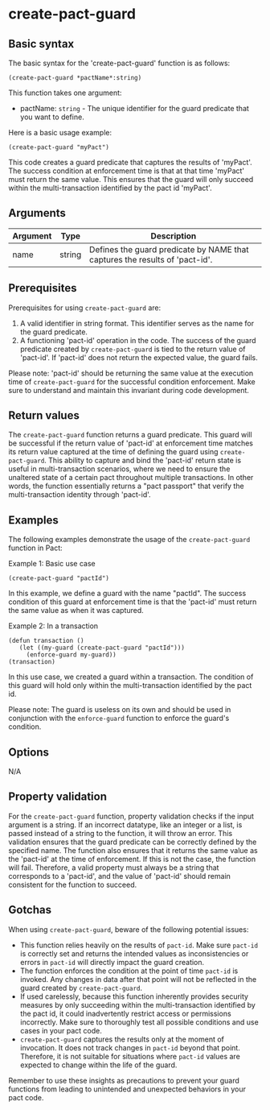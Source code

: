 # create-pact-guard

## Basic syntax

The basic syntax for the 'create-pact-guard' function is as follows:

```pact
(create-pact-guard *pactName*:string)
```

This function takes one argument:

- pactName: `string` - The unique identifier for the guard predicate that you want to define.

Here is a basic usage example:

```pact
(create-pact-guard "myPact")
```

This code creates a guard predicate that captures the results of 'myPact'. The success condition at enforcement time is that at that time 'myPact' must return the same value. This ensures that the guard will only succeed within the multi-transaction identified by the pact id 'myPact'.


## Arguments

| Argument | Type | Description |
| --- | --- | --- |
| name | string | Defines the guard predicate by NAME that captures the results of 'pact-id'. |


## Prerequisites

Prerequisites for using `create-pact-guard` are:

1. A valid identifier in string format. This identifier serves as the name for the guard predicate.
2. A functioning 'pact-id' operation in the code. The success of the guard predicate created by `create-pact-guard` is tied to the return value of 'pact-id'. If 'pact-id' does not return the expected value, the guard fails.

Please note: 'pact-id' should be returning the same value at the execution time of `create-pact-guard` for the successful condition enforcement. Make sure to understand and maintain this invariant during code development.

## Return values

The `create-pact-guard` function returns a guard predicate. This guard will be successful if the return value of 'pact-id' at enforcement time matches its return value captured at the time of defining the guard using `create-pact-guard`. This ability to capture and bind the 'pact-id' return state is useful in multi-transaction scenarios, where we need to ensure the unaltered state of a certain pact throughout multiple transactions. In other words, the function essentially returns a "pact passport" that verify the multi-transaction identity through 'pact-id'.

## Examples

The following examples demonstrate the usage of the `create-pact-guard` function in Pact:

Example 1: Basic use case
```pact
(create-pact-guard "pactId")
```
In this example, we define a guard with the name "pactId". The success condition of this guard at enforcement time is that the 'pact-id' must return the same value as when it was captured.

Example 2: In a transaction
```pact
(defun transaction ()
   (let ((my-guard (create-pact-guard "pactId")))
     (enforce-guard my-guard))
(transaction)
```
In this use case, we created a guard within a transaction. The condition of this guard will hold only within the multi-transaction identified by the pact id.

Please note: The guard is useless on its own and should be used in conjunction with the `enforce-guard` function to enforce the guard's condition.

## Options

N/A

## Property validation

For the `create-pact-guard` function, property validation checks if the input argument is a string. If an incorrect datatype, like an integer or a list, is passed instead of a string to the function, it will throw an error. This validation ensures that the guard predicate can be correctly defined by the specified name. The function also ensures that it returns the same value as the 'pact-id' at the time of enforcement. If this is not the case, the function will fail. Therefore, a valid property must always be a string that corresponds to a 'pact-id', and the value of 'pact-id' should remain consistent for the function to succeed.

## Gotchas

When using `create-pact-guard`, beware of the following potential issues:

- This function relies heavily on the results of `pact-id`. Make sure `pact-id` is correctly set and returns the intended values as inconsistencies or errors in `pact-id` will directly impact the guard creation.
- The function enforces the condition at the point of time `pact-id` is invoked. Any changes in data after that point will not be reflected in the guard created by `create-pact-guard`.
- If used carelessly, because this function inherently provides security measures by only succeeding within the multi-transaction identified by the pact id, it could inadvertently restrict access or permissions incorrectly. Make sure to thoroughly test all possible conditions and use cases in your pact code.
- `create-pact-guard` captures the results only at the moment of invocation. It does not track changes in `pact-id` beyond that point. Therefore, it is not suitable for situations where `pact-id` values are expected to change within the life of the guard.

Remember to use these insights as precautions to prevent your guard functions from leading to unintended and unexpected behaviors in your pact code.


